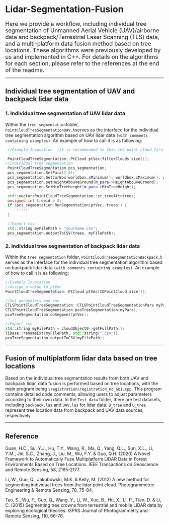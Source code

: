 
# Lidar-Segmentation-Fusion

<font size="4">
Here we provide a workflow, including individual tree segmentation of Unmanned Aerial Vehicle (UAV)/airborne data and backpack/Terrestrial Laser Scanning (TLS) data, and a multi-platform data fusion method based on tree locations. These algorithms were previously developed by us and implemented in C++. For details on the algorithms for each section, please refer to the references at the end of the readme.
</font>

---

## Individual tree segmentation of UAV and backpack lidar data 


### 1. Individual tree segmentation of UAV lidar data

Within the `tree segmentation`folder, `PointCloudTreeSegmentationUAV.h`serves as the interface for the individual tree segmentation algorithm based on UAV lidar data `(with comments containing examples)`. An example of how to call it  is as following:

```cpp
 //Example Invocation  (it is recommended to thin the point cloud first).

 PointCloudTreeSegmentation::PtCloud ptVec(filterClouds.size());
//Individual tree segmentation
 PointCloudTreeSegmentation pcs_segmentation;
 pcs_segmentation.SetPara(2.0);
 pcs_segmentation.SetCurBox(worldbox.xMinimum(), worldbox.xMaximum(), worldbox.yMinimum(), worldbox.yMaximum());
 pcs_segmentation.setHeightAbouveGround(m_para->HeightAbouveGround);
 pcs_segmentation.SetMinTreeHeight(m_para->MinTreeHeight);

 std::vector<PointCloudTreeSegmentation::st_treeAtt>trees;
 unsigned int treeid = 0;
 if (pcs_segmentation.RunSegmentation(ptVec, trees)) {
	 ······
 }

 //Export csv
 std::string myFilePath = "yourname.csv";
 pcs_segmentation.outputToCSV(trees, myFilePath); 
```

### 2. Individual tree segmentation of backpack lidar data

Within the `tree segmentation` folder, `PointCloudTreeSegmentationBackpack.h` serves as the interface for the individual tree segmentation algorithm based on backpack lidar data `(with comments containing examples)`. An example of how to call it is as following:

```cpp
//Example Invocation 
//Assign a value to ptVec
PointCloudTreeSegmentation::PtCloud ptVec(IOPointCloud.size());

//Set parameters and run
CTLSPointCloudTreeSegmentation::CTLSPointCloudTreeSegmentationPara myPara;
CTLSPointCloudTreeSegmentation pcoTreeSegmentation(myPara);
pcoTreeSegmentation.doSegment(ptVec);

//Export csv
std::string myFilePath = cloudObject0->getFullPath();
liBase::renameExt(myFilePath, std::string(".csv"));
pcoTreeSegmentation.outputToCSV(myFilePath);

```


* * * 

## Fusion of multiplatform lidar data based on tree locations

Based on the individual tree segmentation results from both UAV and backpack lidar, data fusion is performed based on tree locations, with the main program being `\registration\registration_no_GUI.cpp`. This program contains detailed code comments, allowing users to adjust parameters according to their own data.
In the `Test data` folder, there are test datasets, including `backpack.las` and `UAV.las` for lidar data. `B_tree` and `U_tree` represent tree location data from backpack and UAV data sources, respectively.

----

## Reference


Guan, H.C., Su, Y.J., Hu, T.Y., Wang, R., Ma, Q., Yang, Q.L., Sun, X.L., Li, Y.M., Jin, S.C., Zhang, J., Liu, M., Wu, F.Y. & Guo, Q.H. (2020) A Novel Framework to Automatically Fuse 		Multiplatform LiDAR Data in Forest Environments Based on Tree Locations. IEEE Transactions on Geoscience and Remote Sensing, 58, 2165-2177.

Li, W., Guo, Q., Jakubowski, M.K. & Kelly, M. (2012) A new method for segmenting individual trees from the lidar point cloud. Photogrammetric Engineering & Remote Sensing, 78, 75-84.

Tao, S., Wu, F., Guo, Q., Wang, Y., Li, W., Xue, B., Hu, X., Li, P., Tian, D. & Li, C. (2015) Segmenting tree crowns from terrestrial and mobile LiDAR data by exploring ecological theories. ISPRS Journal of Photogrammetry and Remote Sensing, 110, 66-76.
